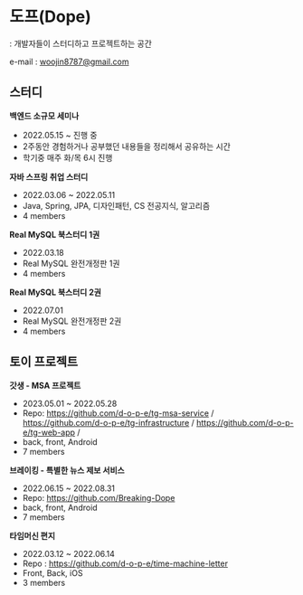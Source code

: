 <h1>도프(Dope)</h1>
: 개발자들이 스터디하고 프로젝트하는 공간

e-mail : woojin8787@gmail.com

## 스터디
<b>백엔드 소규모 세미나</b>
- 2022.05.15 ~ 진행 중
- 2주동안 경험하거나 공부했던 내용들을 정리해서 공유하는 시간
- 학기중 매주 화/목 6시 진행

<b>자바 스프링 취업 스터디</b>
- 2022.03.06 ~ 2022.05.11
- Java, Spring, JPA, 디자인패턴, CS 전공지식, 알고리즘
- 4 members

<b>Real MySQL 북스터디 1권</b>
- 2022.03.18
- Real MySQL 완전개정판 1권
- 4 members


<b>Real MySQL 북스터디 2권</b>
- 2022.07.01
- Real MySQL 완전개정판 2권
- 4 members

## 토이 프로젝트

<b>갓생 - MSA 프로젝트</b>
- 2023.05.01 ~ 2022.05.28
- Repo: https://github.com/d-o-p-e/tg-msa-service / https://github.com/d-o-p-e/tg-infrastructure / https://github.com/d-o-p-e/tg-web-app / 
- back, front, Android
- 7 members

<b>브레이킹 - 특별한 뉴스 제보 서비스</b>
- 2022.06.15 ~ 2022.08.31
- Repo: https://github.com/Breaking-Dope
- back, front, Android
- 7 members

<b>타임머신 편지</b>
- 2022.03.12 ~ 2022.06.14
- Repo : https://github.com/d-o-p-e/time-machine-letter
- Front, Back, iOS
- 3 members
